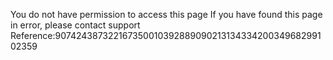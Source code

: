 You do not have permission to access this page If you have found this page in error, please contact support Reference:90742438732216735001039288909021313433420034968299102359